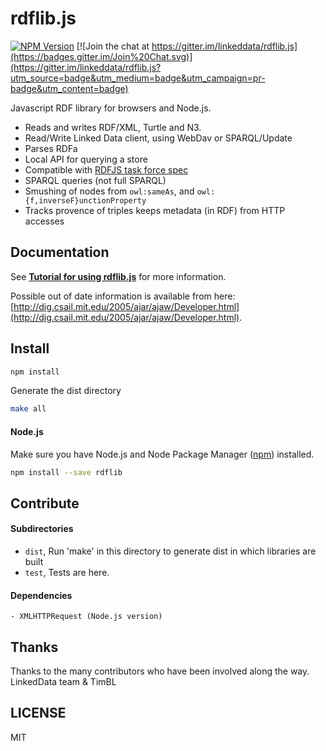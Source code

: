 # rdflib.js
[![NPM Version](https://img.shields.io/npm/v/rdflib.svg?style=flat)](https://npm.im/rdflib)
[![Join the chat at https://gitter.im/linkeddata/rdflib.js](https://badges.gitter.im/Join%20Chat.svg)](https://gitter.im/linkeddata/rdflib.js?utm_source=badge&utm_medium=badge&utm_campaign=pr-badge&utm_content=badge)

Javascript RDF library for browsers and Node.js.

- Reads and writes RDF/XML, Turtle and N3.
- Read/Write Linked Data client, using WebDav or SPARQL/Update
- Parses RDFa
- Local API for querying a store
- Compatible with [RDFJS task force spec](https://github.com/rdfjs/representation-task-force/blob/master/interface-spec.md)
- SPARQL queries (not full SPARQL)
- Smushing of nodes from `owl:sameAs`, and `owl:{f,inverseF}unctionProperty`
- Tracks provence of triples keeps metadata (in RDF) from HTTP accesses

## Documentation

See **[Tutorial for using rdflib.js](https://github.com/solid/solid-tutorial-rdflib.js)**
for more information.

Possible out of date information is available from here:
[http://dig.csail.mit.edu/2005/ajar/ajaw/Developer.html](http://dig.csail.mit.edu/2005/ajar/ajaw/Developer.html).

## Install

```bash
npm install
```

Generate the dist directory

```bash
make all
```

#### Node.js

Make sure you have Node.js and Node Package Manager ([npm](https://npmjs.org/))
installed.

```bash
npm install --save rdflib
```

## Contribute

#### Subdirectories

- `dist`, Run 'make' in this directory to generate dist in which libraries are
  built
- `test`, Tests are here.

#### Dependencies

    - XMLHTTPRequest (Node.js version)

## Thanks

Thanks to the many contributors who have been involved along the way.
LinkedData team & TimBL

## LICENSE
MIT
